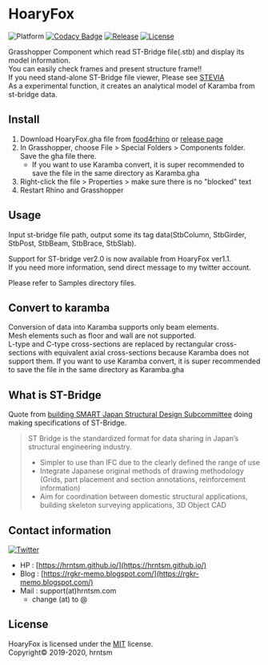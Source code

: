 # HoaryFox

![Platform](https://img.shields.io/badge/platform-Rhino6%20%7C%20Grasshopper-orange)
[![Codacy Badge](https://app.codacy.com/project/badge/Grade/c0a462728dce4983802d447ed67d3e7c)](https://www.codacy.com/gh/hrntsm/HoaryFox/dashboard?utm_source=github.com&amp;utm_medium=referral&amp;utm_content=hrntsm/HoaryFox&amp;utm_campaign=Badge_Grade)
[![Release](https://img.shields.io/github/v/release/hrntsm/HoaryFox)](https://github.com/hrntsm/HoaryFox/releases)
[![License](https://img.shields.io/github/license/hrntsm/HoaryFox)](https://github.com/hrntsm/HoaryFox/blob/master/LICENSE)

Grasshopper Component which read ST-Bridge file(.stb) and display its model information.  
You can easily check frames and present structure frame!!  
If you need stand-alone ST-Bridge file viewer, Please see [STEVIA](https://github.com/hrntsm/STEVIA-Stb2U/wiki)  
As a experimental function, it creates an analytical model of Karamba from st-bridge data.

## Install

1. Download HoaryFox.gha file from [food4rhino](https://www.food4rhino.com/app/hoaryfox) or [release page](https://github.com/hrntsm/HoaryFox/releases)
2. In Grasshopper, choose File > Special Folders > Components folder. Save the gha file there.  
   + If you want to use Karamba convert, it is super recommended to save the file in the same directory as Karamba.gha
3. Right-click the file > Properties > make sure there is no "blocked" text
4. Restart Rhino and Grasshopper

## Usage

Input st-bridge file path, output some its tag data(StbColumn, StbGirder, StbPost, StbBeam, StbBrace, StbSlab).

Support for ST-bridge ver2.0 is now available from HoaryFox ver1.1.  
If you need more information, send direct message to my twitter account.

Please refer to Samples directory files.

## Convert to karamba

Conversion of data into Karamba supports only beam elements.  
Mesh elements such as floor and wall are not supported.  
L-type and C-type cross-sections are replaced by rectangular cross-sections with equivalent axial cross-sections because Karamba does not support them.
If you want to use Karamba convert, it is super recommended to save the file in the same directory as Karamba.gha

## What is ST-Bridge

Quote from [building SMART Japan Structural Design Subcommittee](https://en.building-smart.or.jp/meeting/buildall/structural-design/) doing making specifications of ST-Bridge.

> ST Bridge is the standardized format for data sharing in Japan’s structural engineering industry.
> + Simpler to use than IFC due to the clearly defined the range of use
> + Integrate Japanese original methods of drawing methodology (Grids, part placement and section annotations, reinforcement information)
> + Aim for coordination between domestic structural applications, building skeleton surveying applications, 3D Object CAD

## Contact information

[![Twitter](https://img.shields.io/twitter/follow/hiron_rgkr?style=social)](https://twitter.com/hiron_rgkr)
+ HP : [https://hrntsm.github.io/](https://hrntsm.github.io/)
+ Blog : [https://rgkr-memo.blogspot.com/](https://rgkr-memo.blogspot.com/)
+ Mail : support(at)hrntsm.com
  + change (at) to @
  
## License

HoaryFox is licensed under the [MIT](https://github.com/hrntsm/HoaryFox/blob/master/LICENSE) license.  
Copyright© 2019-2020, hrntsm
